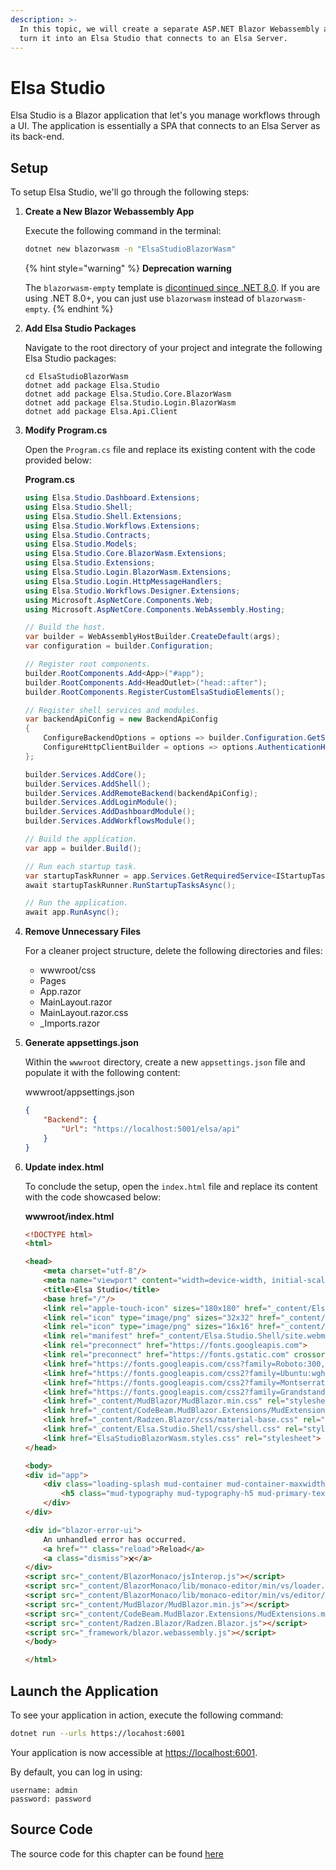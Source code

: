 ```yaml
---
description: >-
  In this topic, we will create a separate ASP.NET Blazor Webassembly app and
  turn it into an Elsa Studio that connects to an Elsa Server.
---
```


# Elsa Studio

Elsa Studio is a Blazor application that let's you manage workflows through a UI. The application is essentially a SPA that connects to an Elsa Server as its back-end.

## Setup﻿ <a href="#setup" id="setup"></a>

To setup Elsa Studio, we'll go through the following steps:

1.  **Create a New Blazor Webassembly App**

    Execute the following command in the terminal:

    ```bash
    dotnet new blazorwasm -n "ElsaStudioBlazorWasm"
    ```
    {% hint style="warning" %}
    **Deprecation warning**

    The `blazorwasm-empty` template is [dicontinued since .NET 8.0](https://learn.microsoft.com/en-us/dotnet/core/tools/dotnet-new-sdk-templates).
    If you are using .NET 8.0+, you can just use `blazorwasm` instead of `blazorwasm-empty`.
    {% endhint %}

    
2.  **Add Elsa Studio Packages**

    Navigate to the root directory of your project and integrate the following Elsa Studio packages:

    ```
    cd ElsaStudioBlazorWasm
    dotnet add package Elsa.Studio
    dotnet add package Elsa.Studio.Core.BlazorWasm
    dotnet add package Elsa.Studio.Login.BlazorWasm
    dotnet add package Elsa.Api.Client
    ```
3.  **Modify Program.cs**

    Open the `Program.cs` file and replace its existing content with the code provided below:

    **Program.cs**

    ```csharp
    using Elsa.Studio.Dashboard.Extensions;
    using Elsa.Studio.Shell;
    using Elsa.Studio.Shell.Extensions;
    using Elsa.Studio.Workflows.Extensions;
    using Elsa.Studio.Contracts;
    using Elsa.Studio.Models;
    using Elsa.Studio.Core.BlazorWasm.Extensions;
    using Elsa.Studio.Extensions;
    using Elsa.Studio.Login.BlazorWasm.Extensions;
    using Elsa.Studio.Login.HttpMessageHandlers;
    using Elsa.Studio.Workflows.Designer.Extensions;
    using Microsoft.AspNetCore.Components.Web;
    using Microsoft.AspNetCore.Components.WebAssembly.Hosting;

    // Build the host.
    var builder = WebAssemblyHostBuilder.CreateDefault(args);
    var configuration = builder.Configuration;

    // Register root components.
    builder.RootComponents.Add<App>("#app");
    builder.RootComponents.Add<HeadOutlet>("head::after");
    builder.RootComponents.RegisterCustomElsaStudioElements();

    // Register shell services and modules.
    var backendApiConfig = new BackendApiConfig
    {
        ConfigureBackendOptions = options => builder.Configuration.GetSection("Backend").Bind(options),
        ConfigureHttpClientBuilder = options => options.AuthenticationHandler = typeof(AuthenticatingApiHttpMessageHandler)
    };

    builder.Services.AddCore();
    builder.Services.AddShell();
    builder.Services.AddRemoteBackend(backendApiConfig);
    builder.Services.AddLoginModule();
    builder.Services.AddDashboardModule();
    builder.Services.AddWorkflowsModule();

    // Build the application.
    var app = builder.Build();

    // Run each startup task.
    var startupTaskRunner = app.Services.GetRequiredService<IStartupTaskRunner>();
    await startupTaskRunner.RunStartupTasksAsync();

    // Run the application.
    await app.RunAsync();
    ```
4.  **Remove Unnecessary Files**

    For a cleaner project structure, delete the following directories and files:

    * wwwroot/css
    * Pages
    * App.razor
    * MainLayout.razor
    * MainLayout.razor.css
    * \_Imports.razor
5.  **Generate appsettings.json**

    Within the `wwwroot` directory, create a new `appsettings.json` file and populate it with the following content:

    wwwroot/appsettings.json

    ```json
    {
        "Backend": {
            "Url": "https://localhost:5001/elsa/api"
        }
    }
    ```
6.  **Update index.html**

    To conclude the setup, open the `index.html` file and replace its content with the code showcased below:

    **wwwroot/index.html**

    ```html
    <!DOCTYPE html>
    <html>

    <head>
        <meta charset="utf-8"/>
        <meta name="viewport" content="width=device-width, initial-scale=1.0, maximum-scale=1.0, user-scalable=no"/>
        <title>Elsa Studio</title>
        <base href="/"/>
        <link rel="apple-touch-icon" sizes="180x180" href="_content/Elsa.Studio.Shell/apple-touch-icon.png">
        <link rel="icon" type="image/png" sizes="32x32" href="_content/Elsa.Studio.Shell/favicon-32x32.png">
        <link rel="icon" type="image/png" sizes="16x16" href="_content/Elsa.Studio.Shell/favicon-16x16.png">
        <link rel="manifest" href="_content/Elsa.Studio.Shell/site.webmanifest">
        <link rel="preconnect" href="https://fonts.googleapis.com">
        <link rel="preconnect" href="https://fonts.gstatic.com" crossorigin>
        <link href="https://fonts.googleapis.com/css?family=Roboto:300,400,500,700&display=swap" rel="stylesheet" />
        <link href="https://fonts.googleapis.com/css2?family=Ubuntu:wght@300;400;500;700&display=swap" rel="stylesheet">
        <link href="https://fonts.googleapis.com/css2?family=Montserrat:wght@400;500;600;700&display=swap" rel="stylesheet">
        <link href="https://fonts.googleapis.com/css2?family=Grandstander:wght@100&display=swap" rel="stylesheet">
        <link href="_content/MudBlazor/MudBlazor.min.css" rel="stylesheet" />
        <link href="_content/CodeBeam.MudBlazor.Extensions/MudExtensions.min.css" rel="stylesheet" />
        <link href="_content/Radzen.Blazor/css/material-base.css" rel="stylesheet" >
        <link href="_content/Elsa.Studio.Shell/css/shell.css" rel="stylesheet">
        <link href="ElsaStudioBlazorWasm.styles.css" rel="stylesheet">
    </head>

    <body>
    <div id="app">
        <div class="loading-splash mud-container mud-container-maxwidth-false">
            <h5 class="mud-typography mud-typography-h5 mud-primary-text my-6">Loading...</h5>
        </div>
    </div>

    <div id="blazor-error-ui">
        An unhandled error has occurred.
        <a href="" class="reload">Reload</a>
        <a class="dismiss">🗙</a>
    </div>
    <script src="_content/BlazorMonaco/jsInterop.js"></script>
    <script src="_content/BlazorMonaco/lib/monaco-editor/min/vs/loader.js"></script>
    <script src="_content/BlazorMonaco/lib/monaco-editor/min/vs/editor/editor.main.js"></script>
    <script src="_content/MudBlazor/MudBlazor.min.js"></script>
    <script src="_content/CodeBeam.MudBlazor.Extensions/MudExtensions.min.js"></script>
    <script src="_content/Radzen.Blazor/Radzen.Blazor.js"></script>
    <script src="_framework/blazor.webassembly.js"></script>
    </body>

    </html>
    ```

## Launch the Application﻿ <a href="#run-application" id="run-application"></a>

To see your application in action, execute the following command:

```bash
dotnet run --urls https://locahost:6001
```

Your application is now accessible at [https://localhost:6001](https://localhost:6001/).

By default, you can log in using:

```
username: admin
password: password
```

## Source Code﻿ <a href="#source-code" id="source-code"></a>

The source code for this chapter can be found [here](https://github.com/elsa-workflows/elsa-guides/tree/main/src/installation/elsa-studio/ElsaStudioBlazorWasm)
